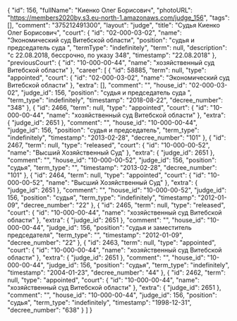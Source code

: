 {
    "id": 156,
    "fullName": "Киенко Олег Борисович",
    "photoURL": "https://members2020by.s3.eu-north-1.amazonaws.com/judge_156",
    "tags": [],
    "comment": "375212491300",
    "layout": "judge",
    "title": "Судья Киенко Олег Борисович",
    "court": {
        "id": "02-000-03-02",
        "name": "Экономический суд Витебской области",
        "position": "судья и председатель суда ",
        "termType": "indefinitely",
        "term": null,
        "description": "c 22.08.2018, бессрочно, по указу 348",
        "timestamp": "22.08.2018"
    },
    "previousCourt": {
        "id": "10-000-00-44",
        "name": "хозяйственный суд Витебской области"
    },
    "career": [
        {
            "id": 58885,
            "term": null,
            "type": "appointed",
            "court": {
                "id": "02-000-03-02",
                "name": "Экономический суд Витебской области"
            },
            "extra": [],
            "comment": "",
            "house_id": "02-000-03-02",
            "judge_id": 156,
            "position": "судья и председатель суда ",
            "term_type": "indefinitely",
            "timestamp": "2018-08-22",
            "decree_number": "348"
        },
        {
            "id": 2466,
            "term": null,
            "type": "appointed",
            "court": {
                "id": "10-000-00-44",
                "name": "хозяйственный суд Витебской области"
            },
            "extra": {
                "judge_id": 2651
            },
            "comment": "",
            "house_id": "10-000-00-44",
            "judge_id": 156,
            "position": "судья и председатель",
            "term_type": "indefinitely",
            "timestamp": "2013-02-28",
            "decree_number": "101"
        },
        {
            "id": 2467,
            "term": null,
            "type": "released",
            "court": {
                "id": "10-000-00-52",
                "name": "Высший Хозяйственный Суд"
            },
            "extra": {
                "judge_id": 2651
            },
            "comment": "",
            "house_id": "10-000-00-52",
            "judge_id": 156,
            "position": "судья",
            "term_type": "",
            "timestamp": "2013-02-28",
            "decree_number": "101"
        },
        {
            "id": 2464,
            "term": null,
            "type": "appointed",
            "court": {
                "id": "10-000-00-52",
                "name": "Высший Хозяйственный Суд"
            },
            "extra": {
                "judge_id": 2651
            },
            "comment": "",
            "house_id": "10-000-00-52",
            "judge_id": 156,
            "position": "судья",
            "term_type": "indefinitely",
            "timestamp": "2012-01-09",
            "decree_number": "22"
        },
        {
            "id": 2465,
            "term": null,
            "type": "released",
            "court": {
                "id": "10-000-00-44",
                "name": "хозяйственный суд Витебской области"
            },
            "extra": {
                "judge_id": 2651
            },
            "comment": "",
            "house_id": "10-000-00-44",
            "judge_id": 156,
            "position": "судья и заместитель председателя",
            "term_type": "",
            "timestamp": "2012-01-09",
            "decree_number": "22"
        },
        {
            "id": 2463,
            "term": null,
            "type": "appointed",
            "court": {
                "id": "10-000-00-44",
                "name": "хозяйственный суд Витебской области"
            },
            "extra": {
                "judge_id": 2651
            },
            "comment": "",
            "house_id": "10-000-00-44",
            "judge_id": 156,
            "position": "судья",
            "term_type": "indefinitely",
            "timestamp": "2004-01-23",
            "decree_number": "44"
        },
        {
            "id": 2462,
            "term": null,
            "type": "appointed",
            "court": {
                "id": "10-000-00-44",
                "name": "хозяйственный суд Витебской области"
            },
            "extra": {
                "judge_id": 2651
            },
            "comment": "",
            "house_id": "10-000-00-44",
            "judge_id": 156,
            "position": "судья",
            "term_type": "indefinitely",
            "timestamp": "1998-12-31",
            "decree_number": "638"
        }
    ]
}